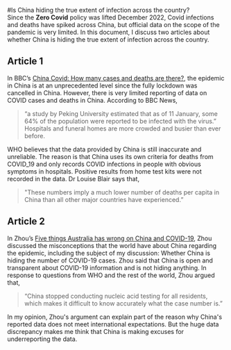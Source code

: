 #Is China hiding the true extent of infection across the country?  
Since the **Zero Covid** policy was lifted December 2022, Covid infections and deaths have spiked across China, but official data on the scope of the pandemic is very limited. In this document, I discuss two articles about whether China is hiding the true extent of infection across the country.  

## Article 1  
In BBC’s [China Covid: How many cases and deaths are there?]( https://www.bbc.com/news/59882774), the epidemic in China is at an unprecedented level since the fully lockdown was cancelled in China. However, there is very limited reporting of data on COVID cases and deaths in China. According to BBC News, 
>“a study by Peking University estimated that as of 11 January, some 64% of the population were reported to be infected with the virus.” Hospitals and funeral homes are more crowded and busier than ever before.

WHO believes that the data provided by China is still inaccurate and unreliable. The reason is that China uses its own criteria for deaths from COVID_19 and only records COVID infections in people with obvious symptoms in hospitals. Positive results from home test kits were not recorded in the data. Dr Louise Blair says that, 
> "These numbers imply a much lower number of deaths per capita in China than all other major countries have experienced.”  



## Article 2  
In Zhou’s [Five things Australia has wrong on China and COVID-19]( https://www.afr.com/world/asia/five-big-things-the-world-has-wrong-on-china-and-covid-19-20230103-p5ca0r), Zhou discussed the misconceptions that the world have about China regarding the epidemic, including the subject of my discussion: Whether China is hiding the number of COVID-19 cases. Zhou said that China is open and transparent about COVID-19 information and is not hiding anything. In response to questions from WHO and the rest of the world, Zhou argued that, 
>“China stopped conducting nucleic acid testing for all residents, which makes it difficult to know accurately what the case number is.”

In my opinion, Zhou's argument can explain part of the reason why China's reported data does not meet international expectations. But the huge data discrepancy makes me think that China is making excuses for underreporting the data.
